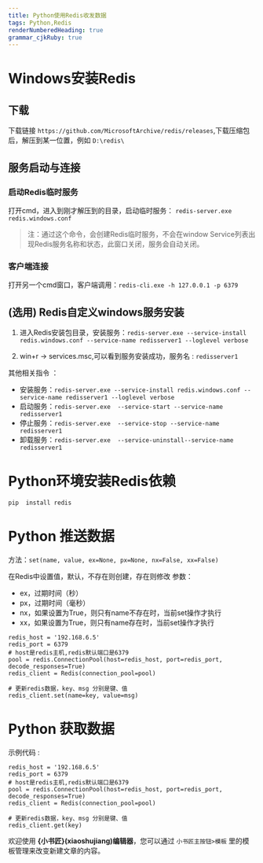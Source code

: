 ```yaml
---
title: Python使用Redis收发数据
tags: Python,Redis
renderNumberedHeading: true
grammar_cjkRuby: true
---
```


# Windows安装Redis

## 下载
下载链接 `https://github.com/MicrosoftArchive/redis/releases`,下载压缩包后，解压到某一位置，例如 `D:\redis\`

## 服务启动与连接

### 启动Redis临时服务
打开cmd，进入到刚才解压到的目录，启动临时服务：
`redis-server.exe redis.windows.conf `

> 注：通过这个命令，会创建Redis临时服务，不会在window Service列表出现Redis服务名称和状态，此窗口关闭，服务会自动关闭。

### 客户端连接

打开另一个cmd窗口，客户端调用：`redis-cli.exe -h 127.0.0.1 -p 6379`

## (选用) Redis自定义windows服务安装

1. 进入Redis安装包目录，安装服务：`redis-server.exe --service-install redis.windows.conf --service-name redisserver1 --loglevel verbose`


2. win+r -> services.msc,可以看到服务安装成功，服务名 :  `redisserver1`

其他相关指令 ：
- 安装服务：`redis-server.exe --service-install redis.windows.conf --service-name redisserver1 --loglevel verbose`
- 启动服务：`redis-server.exe  --service-start --service-name redisserver1`
- 停止服务：`redis-server.exe  --service-stop --service-name redisserver1`
- 卸载服务：`redis-server.exe  --service-uninstall--service-name redisserver1`

# Python环境安装Redis依赖

`pip  install redis`

# Python 推送数据

方法：`set(name, value, ex=None, px=None, nx=False, xx=False)`

在Redis中设置值，默认，不存在则创建，存在则修改
参数：
- ex，过期时间（秒）
- px，过期时间（毫秒）
- nx，如果设置为True，则只有name不存在时，当前set操作才执行
- xx，如果设置为True，则只有name存在时，当前set操作才执行


```
redis_host = '192.168.6.5'
redis_port = 6379
# host是redis主机,redis默认端口是6379
pool = redis.ConnectionPool(host=redis_host, port=redis_port, decode_responses=True)
redis_client = Redis(connection_pool=pool)

# 更新redis数据，key、msg 分别是键、值
redis_client.set(name=key, value=msg)
```

# Python 获取数据


示例代码 : 
```
redis_host = '192.168.6.5'
redis_port = 6379
# host是redis主机,redis默认端口是6379
pool = redis.ConnectionPool(host=redis_host, port=redis_port, decode_responses=True)
redis_client = Redis(connection_pool=pool)

# 更新redis数据，key、msg 分别是键、值
redis_client.get(key)
```



欢迎使用 **{小书匠}(xiaoshujiang)编辑器**，您可以通过 `小书匠主按钮>模板` 里的模板管理来改变新建文章的内容。